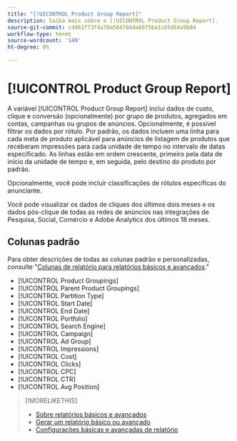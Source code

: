 ```yaml
---
title: "[!UICONTROL Product Group Report]"
description: Saiba mais sobre o [!UICONTROL Product Group Report].
source-git-commit: cd461f73f4a70a5647844a6075ba1c65d64a9b04
workflow-type: tm+mt
source-wordcount: '149'
ht-degree: 0%

---
```


# [!UICONTROL Product Group Report]

A variável [!UICONTROL Product Group Report] inclui dados de custo, clique e conversão (opcionalmente) por grupo de produtos, agregados em contas, campanhas ou grupos de anúncios. Opcionalmente, é possível filtrar os dados por rótulo. Por padrão, os dados incluem uma linha para cada meta de produto aplicável para anúncios de listagem de produtos que receberam impressões para cada unidade de tempo no intervalo de datas especificado. As linhas estão em ordem crescente, primeiro pela data de início da unidade de tempo e, em seguida, pelo destino do produto por padrão.

Opcionalmente, você pode incluir classificações de rótulos específicas do anunciante.

Você pode visualizar os dados de cliques dos últimos dois meses e os dados pós-clique de todas as redes de anúncios nas integrações de Pesquisa, Social, Comércio e Adobe Analytics dos últimos 18 meses.

## Colunas padrão

Para obter descrições de todas as colunas padrão e personalizadas, consulte &quot;[Colunas de relatório para relatórios básicos e avançados](basic-advanced-report-columns.md).&quot;

* [!UICONTROL Product Groupings]
* [!UICONTROL Parent Product Groupings]
* [!UICONTROL Partition Type]
* [!UICONTROL Start Date]
* [!UICONTROL End Date]
* [!UICONTROL Portfolio]
* [!UICONTROL Search Engine]
* [!UICONTROL Campaign]
* [!UICONTROL Ad Group]
* [!UICONTROL Impressions]
* [!UICONTROL Cost]
* [!UICONTROL Clicks]
* [!UICONTROL CPC]
* [!UICONTROL CTR]
* [!UICONTROL Avg Position]

>[!MORELIKETHIS]
>
>* [Sobre relatórios básicos e avançados](basic-advanced-report-about.md)
>* [Gerar um relatório básico ou avançado](basic-advanced-report-generate.md)
>* [Configurações básicas e avançadas de relatório](basic-advanced-report-settings.md)

